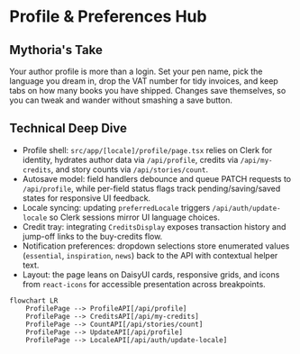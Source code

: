 # Profile & Preferences Hub

## Mythoria's Take
Your author profile is more than a login. Set your pen name, pick the language you dream in, drop the VAT number for tidy invoices, and keep tabs on how many books you have shipped. Changes save themselves, so you can tweak and wander without smashing a save button.

## Technical Deep Dive
- Profile shell: `src/app/[locale]/profile/page.tsx` relies on Clerk for identity, hydrates author data via `/api/profile`, credits via `/api/my-credits`, and story counts via `/api/stories/count`.
- Autosave model: field handlers debounce and queue PATCH requests to `/api/profile`, while per-field status flags track pending/saving/saved states for responsive UI feedback.
- Locale syncing: updating `preferredLocale` triggers `/api/auth/update-locale` so Clerk sessions mirror UI language choices.
- Credit tray: integrating `CreditsDisplay` exposes transaction history and jump-off links to the buy-credits flow.
- Notification preferences: dropdown selections store enumerated values (`essential`, `inspiration`, `news`) back to the API with contextual helper text.
- Layout: the page leans on DaisyUI cards, responsive grids, and icons from `react-icons` for accessible presentation across breakpoints.

```mermaid
flowchart LR
    ProfilePage --> ProfileAPI[/api/profile]
    ProfilePage --> CreditsAPI[/api/my-credits]
    ProfilePage --> CountAPI[/api/stories/count]
    ProfilePage --> UpdateAPI[/api/profile]
    ProfilePage --> LocaleAPI[/api/auth/update-locale]
```

